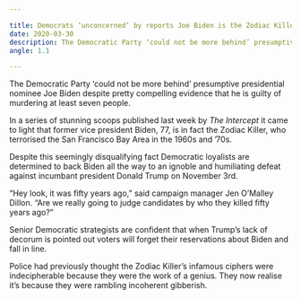 ```yaml
---

title: Democrats ‘unconcerned’ by reports Joe Biden is the Zodiac Killer
date: 2020-03-30
description: The Democratic Party ‘could not be more behind’ presumptive presidential nominee Joe Biden despite pretty compelling evidence that he is guilty of murdering at least seven people.
angle: 1.1

---
```


The Democratic Party ‘could not be more behind’ presumptive presidential nominee Joe Biden despite pretty compelling evidence that he is guilty of murdering at least seven people.

In a series of stunning scoops published last week by *The Intercept* it came to light that former vice president Biden, 77, is in fact the Zodiac Killer, who terrorised the San Francisco Bay Area in the 1960s and ’70s.

Despite this seemingly disqualifying fact Democratic loyalists are determined to back Biden all the way to an ignoble and humiliating defeat against incumbant president Donald Trump on November 3rd.

“Hey look, it was fifty years ago,” said campaign manager Jen O’Malley Dillon. “Are we really going to judge candidates by who they killed fifty years ago?”

Senior Democratic strategists are confident that when Trump’s lack of decorum is pointed out voters will forget their reservations about Biden and fall in line.

Police had previously thought the Zodiac Killer’s infamous ciphers were indecipherable because they were the work of a genius. They now realise it’s because they were rambling incoherent gibberish.